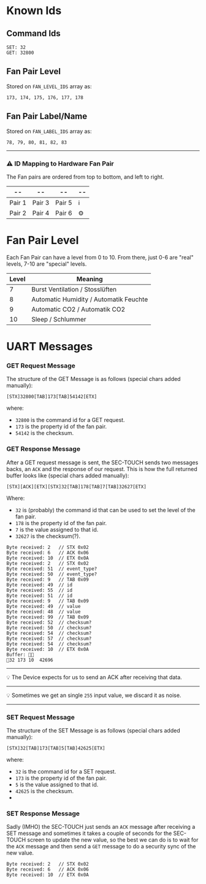# Known Ids
## Command Ids
```
SET: 32
GET: 32800
```
## Fan Pair Level
Stored on `FAN_LEVEL_IDS` array as: 
```
173, 174, 175, 176, 177, 178
```
## Fan Pair Label/Name
Stored on `FAN_LABEL_IDS` array as: 

```
78, 79, 80, 81, 82, 83
```
---
### ⚠️ ID Mapping to Hardware Fan Pair
The Fan pairs are ordered from top to bottom, and left to right.

|   --   |   --   |   --   |   --   |
|--------|--------|--------|----|
| Pair 1 | Pair 3 | Pair 5 | ℹ️ |
| Pair 2 | Pair 4 | Pair 6 | ⚙️  |


# Fan Pair Level
Each Fan Pair can have a level from 0 to 10. From there, just 0-6 are "real" levels, 7-10 are "special" levels.

| Level    | Meaning  |
|----------|----------|
| 7        | Burst Ventilation / Stosslüften      |
| 8        | Automatic Humidity / Automatik Feuchte      |
| 9        | Automatic CO2 / Automatik CO2      |
| 10       | Sleep / Schlummer      |


# UART Messages
### GET Request Message
The structure of the GET Message is as follows  (special chars added manually):
```
[STX]32800[TAB]173[TAB]54142[ETX]
```

where:
- `32800` is the command id for a GET request.
- `173` is the property id of the fan pair.
- `54142` is the checksum.

### GET Response Message

After a GET request message is sent, the SEC-TOUCH sends two messages backs, an `ACK` and the response of our request. This is how the full returned buffer looks like (special chars added manually):
```log
[STX][ACK][ETX][STX]32[TAB]178[TAB]7[TAB]32627[ETX]
```
Where:
- `32` is (probably) the command id that can be used to set the level of the fan pair.
- `178` is the property id of the fan pair.
- `7` is the value assigned to that id.
- `32627` is the checksum(?).


```log
Byte received: 2   // STX 0x02
Byte received: 6   // ACK 0x06
Byte received: 10  // ETX 0x0A
Byte received: 2   // STX 0x02
Byte received: 51  // event_type?
Byte received: 50  // event_type?
Byte received: 9   // TAB 0x09
Byte received: 49  // id
Byte received: 55  // id
Byte received: 51  // id
Byte received: 9   // TAB 0x09
Byte received: 49  // value
Byte received: 48  // value
Byte received: 99  // TAB 0x09
Byte received: 52  // checksum?
Byte received: 50  // checksum?
Byte received: 54  // checksum?
Byte received: 57  // checksum?
Byte received: 54  // checksum?
Byte received: 10  // ETX 0x0A
Buffer: 
32	173	10	42696

```
---

:bulb: The Device expects for us to send an ACK after receiving that data.

---

:bulb: Sometimes we get an single `255` input value, we discard it as noise.

---

### SET Request Message
The structure of the SET Message is as follows  (special chars added manually):
```log
[STX]32[TAB]173[TAB]5[TAB]42625[ETX]
```

where:
- `32` is the command id for a SET request.
- `173` is the property id of the fan pair.
- `5` is the value assigned to that id.
- `42625` is the checksum.
- 
### SET Response Message
Sadly (IMHO) the SEC-TOUCH just sends an `ACK` message after receiving a SET message and sometimes it takes a couple of seconds for the SEC-TOUCH screen to update the new value, so the best we can do is to wait for the `ACK` message and then send a `GET` message to do a security sync of the new value.

```log
Byte received: 2   // STX 0x02
Byte received: 6   // ACK 0x06
Byte received: 10  // ETX 0x0A
```